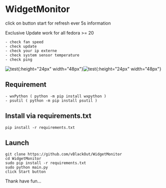 # WidgetMonitor  
  
click on button start for refresh ever 5s information 

Exclusive Update work for all fedora >= 20  

```
- check fan speed
- check update
- check your ip externe
- check system sensor temperature
- check ping
  ```

![test](https://www.cuby-hebergs.com/dl/images/github/WidgetMonitor/main3.png ){:height="24px" width="48px"}![test](https://www.cuby-hebergs.com/dl/images/github/WidgetMonitor/mains3_update.png ){:height="24px" width="48px"}



## Requirement  
```
- wxPython ( python -m pip install wxpython )
- psutil ( python -m pip install psutil )

```
## Install via requirements.txt
```
pip install -r requirements.txt
```


## Launch 
```
git clone https://github.com/vBlackOut/WidgetMonitor
cd WidgetMonitor
sudo pip install -r requirements.txt
sudo python main.py
click Start button
```

Thank have fun...
